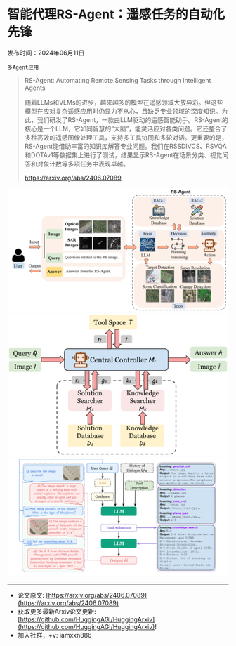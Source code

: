 # 智能代理RS-Agent：遥感任务的自动化先锋
发布时间：2024年06月11日

`多Agent应用`
> RS-Agent: Automating Remote Sensing Tasks through Intelligent Agents
>
> 随着LLMs和VLMs的进步，越来越多的模型在遥感领域大放异彩。但这些模型在应对复杂遥感应用时仍显力不从心，且缺乏专业领域的深度知识。为此，我们研发了RS-Agent，一款由LLM驱动的遥感智能助手。RS-Agent的核心是一个LLM，它如同智慧的“大脑”，能灵活应对各类问题。它还整合了多种高效的遥感图像处理工具，支持多工具协同和多轮对话。更重要的是，RS-Agent能借助丰富的知识库解答专业问题。我们在RSSDIVCS、RSVQA和DOTAv1等数据集上进行了测试，结果显示RS-Agent在场景分类、视觉问答和对象计数等多项任务中表现卓越。
>
> https://arxiv.org/abs/2406.07089

![](https://raw.githubusercontent.com/HuggingAGI/HuggingArxiv/main/paper_images/2406.07089/x1.png)
![](https://raw.githubusercontent.com/HuggingAGI/HuggingArxiv/main/paper_images/2406.07089/x2.png)
![](https://raw.githubusercontent.com/HuggingAGI/HuggingArxiv/main/paper_images/2406.07089/x3.png)

<hr />

- 论文原文: [https://arxiv.org/abs/2406.07089](https://arxiv.org/abs/2406.07089)
- 获取更多最新Arxiv论文更新: [https://github.com/HuggingAGI/HuggingArxiv](https://github.com/HuggingAGI/HuggingArxiv)!
- 加入社群，+v: iamxxn886